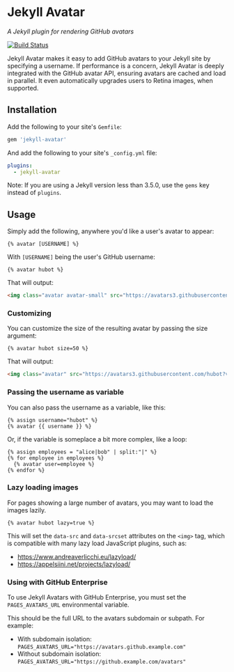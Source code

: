 # Jekyll Avatar

*A Jekyll plugin for rendering GitHub avatars*

[![Build Status](https://travis-ci.org/benbalter/jekyll-avatar.svg)](https://travis-ci.org/benbalter/jekyll-avatar)

Jekyll Avatar makes it easy to add GitHub avatars to your Jekyll site by specifying a username. If performance is a concern, Jekyll Avatar is deeply integrated with the GitHub avatar API, ensuring avatars are cached and load in parallel. It even automatically upgrades users to Retina images, when supported.

## Installation

Add the following to your site's `Gemfile`:

```ruby
gem 'jekyll-avatar'
```

And add the following to your site's `_config.yml` file:

```yaml
plugins:
  - jekyll-avatar
```
Note: If you are using a Jekyll version less than 3.5.0, use the `gems` key instead of `plugins`.

## Usage

Simply add the following, anywhere you'd like a user's avatar to appear:

```
{% avatar [USERNAME] %}
```

With `[USERNAME]` being the user's GitHub username:

```
{% avatar hubot %}
```

That will output:

```html
<img class="avatar avatar-small" src="https://avatars3.githubusercontent.com/hubot?v=3&amp;s=40" alt="hubot" srcset="https://avatars3.githubusercontent.com/hubot?v=3&amp;s=40 1x, https://avatars3.githubusercontent.com/hubot?v=3&amp;s=80 2x, https://avatars3.githubusercontent.com/hubot?v=3&amp;s=120 3x, https://avatars3.githubusercontent.com/hubot?v=3&amp;s=160 4x" width="40" height="40" />
```

### Customizing

You can customize the size of the resulting avatar by passing the size argument:

```
{% avatar hubot size=50 %}
```

That will output:

```html
<img class="avatar" src="https://avatars3.githubusercontent.com/hubot?v=3&amp;s=50" alt="hubot" srcset="https://avatars3.githubusercontent.com/hubot?v=3&amp;s=50 1x, https://avatars3.githubusercontent.com/hubot?v=3&amp;s=100 2x, https://avatars3.githubusercontent.com/hubot?v=3&amp;s=150 3x, https://avatars3.githubusercontent.com/hubot?v=3&amp;s=200 4x" width="50" height="50" />
```

### Passing the username as variable

You can also pass the username as a variable, like this:

```
{% assign username="hubot" %}
{% avatar {{ username }} %}
```

Or, if the variable is someplace a bit more complex, like a loop:

```
{% assign employees = "alice|bob" | split:"|" %}
{% for employee in employees %}
  {% avatar user=employee %}
{% endfor %}
```

### Lazy loading images

For pages showing a large number of avatars, you may want to load the images lazily.

```liquid
{% avatar hubot lazy=true %}
```

This will set the `data-src` and `data-srcset` attributes on the `<img>` tag, which is compatible with many lazy load JavaScript plugins, such as:

* https://www.andreaverlicchi.eu/lazyload/
* https://appelsiini.net/projects/lazyload/

### Using with GitHub Enterprise

To use Jekyll Avatars with GitHub Enterprise, you must set the `PAGES_AVATARS_URL` environmental variable.

This should be the full URL to the avatars subdomain or subpath. For example:

* With subdomain isolation: `PAGES_AVATARS_URL="https://avatars.github.example.com"`
* Without subdomain isolation: `PAGES_AVATARS_URL="https://github.example.com/avatars"`
